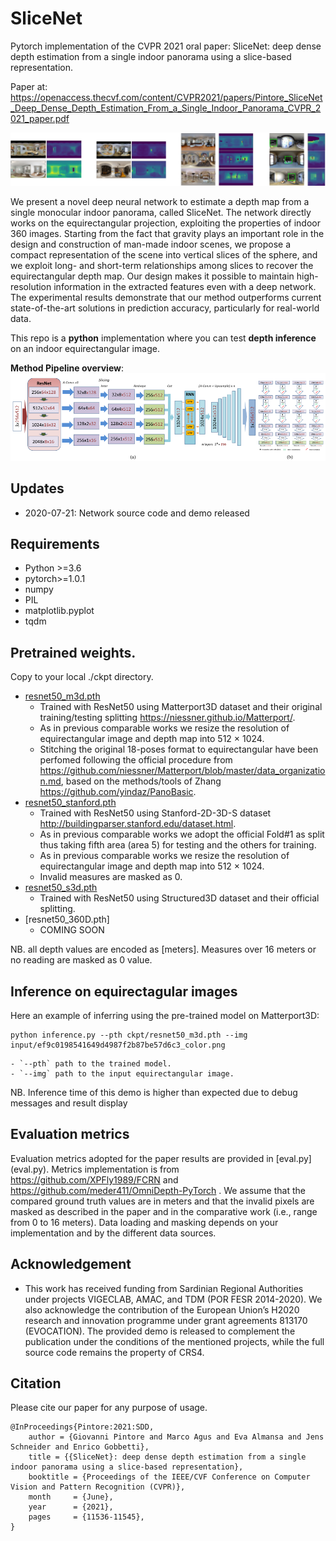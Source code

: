 # SliceNet
Pytorch implementation of the CVPR 2021 oral paper: SliceNet: deep dense depth estimation from a single indoor panorama using a slice-based representation.

Paper at:
https://openaccess.thecvf.com/content/CVPR2021/papers/Pintore_SliceNet_Deep_Dense_Depth_Estimation_From_a_Single_Indoor_Panorama_CVPR_2021_paper.pdf

![](assets/intro.png)

We present a novel deep neural network to estimate a depth map from a single monocular indoor panorama, called SliceNet.
The network directly works on the equirectangular projection, exploiting the properties of indoor 360 images.
Starting from the fact that gravity plays an important role in the design and construction of man-made indoor scenes, we propose a compact representation of the scene into vertical slices of the sphere, and we exploit long- and short-term relationships among slices to recover the equirectangular depth map. 
Our design makes it possible to maintain high-resolution information in the extracted features even with a deep network.
The experimental results demonstrate that our method outperforms current state-of-the-art solutions in prediction accuracy, particularly for real-world data.

This repo is a **python** implementation where you can test **depth inference** on an indoor equirectangular image.

**Method Pipeline overview**:
![](assets/overview.png)

## Updates
* 2020-07-21: Network source code and demo released

## Requirements
- Python >=3.6
- pytorch>=1.0.1
- numpy
- PIL
- matplotlib.pyplot
- tqdm

## Pretrained weights.
Copy to your local ./ckpt directory.
- [resnet50_m3d.pth](https://vicserver.crs4.it/slicenet/resnet50_m3d.pth)
    - Trained with ResNet50 using Matterport3D dataset and their original training/testing splitting https://niessner.github.io/Matterport/. 
	- As in previous comparable works we resize the resolution of equirectangular image and depth map into 512 × 1024.
	- Stitching the original 18-poses format to equirectangular have been perfomed following the official procedure from https://github.com/niessner/Matterport/blob/master/data_organization.md, based on
	the methods/tools of Zhang https://github.com/yindaz/PanoBasic.
- [resnet50_stanford.pth](https://vicserver.crs4.it/slicenet/resnet50_stanford.pth)
	- Trained with ResNet50 using Stanford-2D-3D-S dataset http://buildingparser.stanford.edu/dataset.html. 
	- As in previous comparable works we adopt the official Fold#1 as split thus taking fifth area (area 5) for testing and the others for training.
	- As in previous comparable works we resize the resolution of equirectangular image and depth map into 512 × 1024. 
	- Invalid measures are masked as 0.
- [resnet50_s3d.pth](https://vicserver.crs4.it/slicenet/resnet50_s3d.pth)
	- Trained with ResNet50 using Structured3D dataset and their official splitting.
- [resnet50_360D.pth]
	- COMING SOON

NB. all depth values are encoded as [meters]. Measures over 16 meters or no reading are masked as 0 value.  

## Inference on equirectagular images	
Here an example of inferring using the pre-trained model on Matterport3D:
```
python inference.py --pth ckpt/resnet50_m3d.pth --img input/ef9c0198541649d4987f2b87be57d6c3_color.png

```    
    - `--pth` path to the trained model.
    - `--img` path to the input equirectangular image.

NB. Inference time of this demo is higher than expected due to debug messages and result display
    
## Evaluation metrics
Evaluation metrics adopted for the paper results are provided in [eval.py] (eval.py). Metrics implementation is from https://github.com/XPFly1989/FCRN and https://github.com/meder411/OmniDepth-PyTorch .
We assume that the compared ground truth values are in meters and that the invalid pixels are masked as described in the paper and in the comparative work (i.e., range from 0 to 16 meters). 
Data loading and masking depends on your implementation and by the different data sources.

## Acknowledgement
- This work has received funding from Sardinian Regional Authorities under projects VIGECLAB, AMAC, and TDM (POR FESR 2014-2020). We also acknowledge the contribution of the European Union’s H2020 research and innovation programme under grant agreements 813170 (EVOCATION). The provided demo is released to complement the publication under the conditions of the mentioned projects, while the full source code remains the property of CRS4.

	
## Citation
Please cite our paper for any purpose of usage.
```
@InProceedings{Pintore:2021:SDD,
    author = {Giovanni Pintore and Marco Agus and Eva Almansa and Jens Schneider and Enrico Gobbetti},
    title = {{SliceNet}: deep dense depth estimation from a single indoor panorama using a slice-based representation},
    booktitle = {Proceedings of the IEEE/CVF Conference on Computer Vision and Pattern Recognition (CVPR)},
    month     = {June},
    year      = {2021},
    pages     = {11536-11545},
}
```




